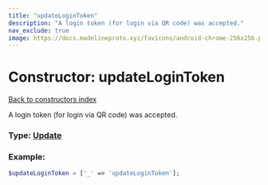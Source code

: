 ```yaml
---
title: "updateLoginToken"
description: "A login token (for login via QR code) was accepted."
nav_exclude: true
image: https://docs.madelineproto.xyz/favicons/android-chrome-256x256.png
---
```

# Constructor: updateLoginToken  
[Back to constructors index](index.md)



A login token (for login via QR code) was accepted.




### Type: [Update](../types/Update.md)


### Example:

```php
$updateLoginToken = ['_' => 'updateLoginToken'];
```  
